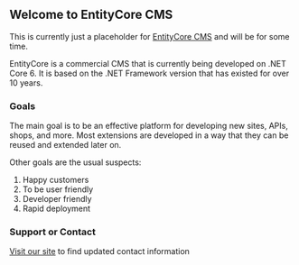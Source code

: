 ## Welcome to EntityCore CMS

This is currently just a placeholder for [EntityCore CMS](https://entitycore.io/) and will be for some time.

EntityCore is a commercial CMS that is currently being developed on .NET Core 6. It is based on the .NET Framework version that has existed for over 10 years.

### Goals

The main goal is to be an effective platform for developing new sites, APIs, shops, and more. Most extensions are developed in a way that they can be reused and extended later on.

Other goals are the usual suspects: 
1. Happy customers
2. To be user friendly
3. Developer friendly
4. Rapid deployment

### Support or Contact

[Visit our site](https://entitycore.io) to find updated contact information
